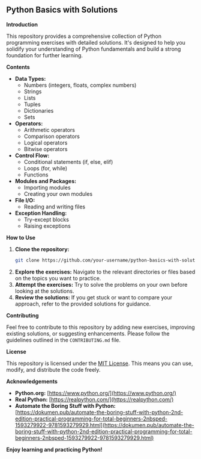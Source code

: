 ## **Python Basics with Solutions**

**Introduction**

This repository provides a comprehensive collection of Python programming exercises with detailed solutions. It's designed to help you solidify your understanding of Python fundamentals and build a strong foundation for further learning.

**Contents**

* **Data Types:**
    * Numbers (integers, floats, complex numbers)
    * Strings
    * Lists
    * Tuples
    * Dictionaries
    * Sets
* **Operators:**
    * Arithmetic operators
    * Comparison operators
    * Logical operators
    * Bitwise operators
* **Control Flow:**
    * Conditional statements (if, else, elif)
    * Loops (for, while)
    * Functions
* **Modules and Packages:**
    * Importing modules
    * Creating your own modules
* **File I/O:**
    * Reading and writing files
* **Exception Handling:**
    * Try-except blocks
    * Raising exceptions

**How to Use**

1. **Clone the repository:**
   ```bash
   git clone https://github.com/your-username/python-basics-with-solutions.git
   ```
2. **Explore the exercises:** Navigate to the relevant directories or files based on the topics you want to practice.
3. **Attempt the exercises:** Try to solve the problems on your own before looking at the solutions.
4. **Review the solutions:** If you get stuck or want to compare your approach, refer to the provided solutions for guidance.

**Contributing**

Feel free to contribute to this repository by adding new exercises, improving existing solutions, or suggesting enhancements. Please follow the guidelines outlined in the `CONTRIBUTING.md` file.

**License**

This repository is licensed under the [MIT License](https://opensource.org/licenses/MIT). This means you can use, modify, and distribute the code freely.

**Acknowledgements**

* **Python.org:** [https://www.python.org/](https://www.python.org/)
* **Real Python:** [https://realpython.com/](https://realpython.com/)
* **Automate the Boring Stuff with Python:** [https://dokumen.pub/automate-the-boring-stuff-with-python-2nd-edition-practical-programming-for-total-beginners-2nbsped-1593279922-9781593279929.html](https://dokumen.pub/automate-the-boring-stuff-with-python-2nd-edition-practical-programming-for-total-beginners-2nbsped-1593279922-9781593279929.html)

**Enjoy learning and practicing Python!**
